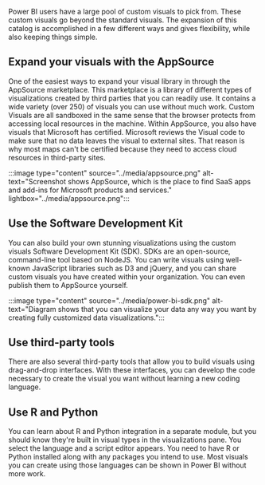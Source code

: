 Power BI users have a large pool of custom visuals to pick from. These custom visuals go beyond the standard visuals. The expansion of this catalog is accomplished in a few different ways and gives flexibility, while also keeping things simple.

## Expand your visuals with the AppSource

One of the easiest ways to expand your visual library in through the AppSource marketplace. This marketplace is a library of different types of visualizations created by third parties that you can readily use. It contains a wide variety (over 250) of visuals you can use without much work. Custom Visuals are all sandboxed in the same sense that the browser protects from accessing local resources in the machine. Within AppSource, you also have visuals that Microsoft has certified. Microsoft reviews the Visual code to make sure that no data leaves the visual to external sites. That reason is why most maps can't be certified because they need to access cloud resources in third-party sites.

:::image type="content" source="../media/appsource.png" alt-text="Screenshot shows AppSource, which is the place to find SaaS apps and add-ins for Microsoft products and services." lightbox="../media/appsource.png":::

## Use the Software Development Kit

You can also build your own stunning visualizations using the custom visuals Software Development Kit (SDK). SDKs are an open-source, command-line tool based on NodeJS. You can write visuals using well-known JavaScript libraries such as D3 and jQuery, and you can share custom visuals you have created within your organization. You can even publish them to AppSource yourself.

:::image type="content" source="../media/power-bi-sdk.png" alt-text="Diagram shows that you can visualize your data any way you want by creating fully customized data visualizations.":::

## Use third-party tools

There are also several third-party tools that allow you to build visuals using drag-and-drop interfaces. With these interfaces, you can develop the code necessary to create the visual you want without learning a new coding language.

## Use R and Python

You can learn about R and Python integration in a separate module, but you should know they're built in visual types in the visualizations pane. You select the language and a script editor appears. You need to have R or Python installed along with any packages you intend to use. Most visuals you can create using those languages can be shown in Power BI without more work.
